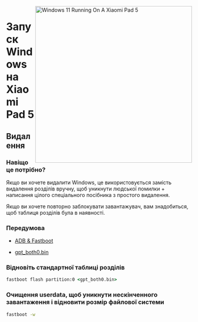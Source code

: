 <img align="right" src="https://raw.githubusercontent.com/erdilS/Port-Windows-11-Xiaomi-Pad-5/main/nabu.png" width="425" alt="Windows 11 Running On A Xiaomi Pad 5">

# Запуск Windows на Xiaomi Pad 5

## Видалення

### Навіщо це потрібно?

Якщо ви хочете видалити Windows, це використовується замість видалення розділів вручну, щоб уникнути людської помилки + написання цілого спеціального посібника з простого видалення.

Якщо ви хочете повторно заблокувати завантажувач, вам знадобиться, щоб таблиця розділів була в наявності.

### Передумова

- [ADB & Fastboot](https://developer.android.com/studio/releases/platform-tools)

- [gpt_both0.bin](https://github.com/erdilS/Port-Windows-11-Xiaomi-Pad-5/releases/download/1.0/gpt_both0.bin)

### Відновіть стандартної таблиці розділів

```cmd
fastboot flash partition:0 <gpt_both0.bin>
```

### Очищення userdata, щоб уникнути нескінченного завантаження і відновити розмір файлової системи
```cmd
fastboot -w
```
